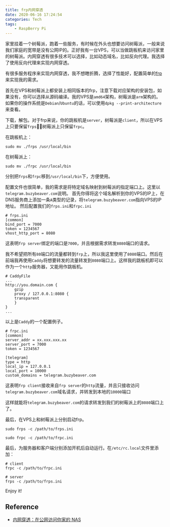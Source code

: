 ```yaml
---
title: frp内网穿透
date: 2020-06-16 17:24:54
categories: Tech
tags:
    - RaspBerry Pi
---
```


家里挂着一个树莓派，跑着一些服务，有时候在外头也想要访问树莓派，一般来说我们家庭的宽带是没有公网IP的。正好我有一台VPS，可以当做跳板机来访问家里的树莓派。内网穿透有很多技术可以选择，比如动态域名，比如反向代理。我选择了使用反向代理来实现内网穿透。

有很多服务程序来实现内网穿透，我不想瞎折腾，选择了性能好，配置简单的[frp](https://github.com/fatedier/frp)来实现我的需求。

首先在VPS和树莓派上都安装上相同版本的frp，注意下载对应架构的安装包，如果没有，你可以选择从源码编译。我的VPS是`amd64`架构，树莓派是`arm`架构的。如果你的操作系统是`Debian`/`Ubuntu`的话，可以使用`dpkg --print-architecture`来查看。

下载，解包。对于frp来说，你的跳板机是`server`，树莓派是`client`，所以在VPS上只要保留`frps`，树莓派上只保留`frpc`。
<!-- more -->
在跳板机上：
```
sudo mv ./frps /usr/local/bin
```

在树莓派上：
```
sudo mv ./frpc /usr/local/bin
```

分别把`frps`和`frpc`移到`/usr/local/bin`下，方便使用。

配置文件也很简单，我的需求是将特定域名映射到树莓派的指定端口上。这里以`telegram.buzybeaver.com`说明。
首先你得将这个域名解析到你的VPS的IP上，在DNS服务商上添加一条`A`类型的记录，将`telegram.buzybeaver.com`指向VPS的IP地址。
然后配置我们的`frps.ini`和`frpc.ini`

```
# frps.ini
[common]
bind_port = 7000
token = 1234567
vhost_http_port = 8080
```
这表明`frp server`绑定的端口是`7000`，并且根据需求转发`8080`端口的请求。

我不希望把所有`80`端口的流量都转到`frp`上，所以我这里使用了`8080`端口。然后在前端我再使用`Caddy`将想要转发的流量转发到`8080`端口上。这样我的跳板机即可以作为一个`http`服务器，又能用作跳板机。

```
# CaddyFile
...
http://you.domain.com {
    gzip
    proxy / 127.0.0.1:8080 {
	transparent
    }
}
...

```
以上是`Caddy`的一个配置例子。


```
# frpc.ini
[common] 
server_addr = xx.xxx.xxx.xx
server_port = 7000 
token = 1234567

[telegram]
type = http
local_ip = 127.0.0.1
local_port = 10000
custom_domains = telegram.buzybeaver.com
```
这表明`frp client`接收来自`frp server`的`http`流量，并且只接收访问`telegram.buzybeaver.com`域名请求，并转发到本地的`10000`端口

这样就能将`telegram.buzybeaver.com`的请求转发到我们的树莓派上的`8080`端口上了。

最后，在VPS上和树莓派上分别启动frp。
```
sudo frps -c /path/to/frps.ini
```

```
sudo frpc -c /path/to/frpc.ini
```

最后，为服务器和客户端分别添加开机后自动运行。在`/etc/rc.local`文件里添加：
```
# client
frpc -c /path/to/frpc.ini
```

```
# server
frps -c /path/to/frps.ini
```

Enjoy it!

## Reference
- [内网穿透：在公网访问你家的 NAS](https://zhuanlan.zhihu.com/p/57477087)